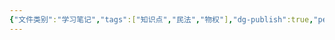 ```yaml
---
{"文件类别":"学习笔记","tags":["知识点","民法","物权"],"dg-publish":true,"permalink":"/学习笔记studyup/知识点cheese/地役权/","dgPassFrontmatter":true,"created":"2024-10-24T22:31:29.143+08:00","updated":"2024-10-24T22:31:33.540+08:00"}
---
```



